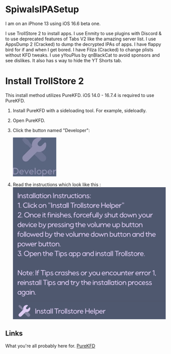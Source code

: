 # SpiwalsIPASetup
I am on an iPhone 13 using iOS 16.6 beta one.

I use TrollStore 2 to install apps.
I use Enmity to use plugins with Discord & to use deprecated features of Tabs V2 like the amazing server list.
I use AppsDump 2 (Cracked) to dump the decrypted IPAs of apps.
I have flappy bird for if and when I get bored.
I have Filza (Cracked) to change plists without KFD tweaks.
I use yYouPlus by qnBlackCat to avoid sponsors and see dislikes. It also has s way to hide the YT Shorts tab.


# Install TrollStore 2
This install method utilizes PureKFD. iOS 14.0 - 16.7.4 is required to use PureKFD.
1. Install PureKFD with a sideloading tool. For example, sideloadly.
2. Open PureKFD.
3. Click the button named "Developer":

    ![Toolbox icon which has text underneath which says "Developer"](images/icon_developer.png)
4. Read the instructions which look like this :![Install Trollstore Instructions](images/instructions_install_trollstore.png)

## Links
What you're all probably here for.
[PureKFD](https://github.com/PureKFD/PureKFD)
